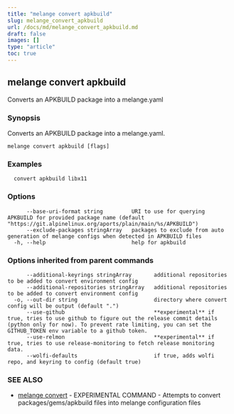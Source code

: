 ```yaml
---
title: "melange convert apkbuild"
slug: melange_convert_apkbuild
url: /docs/md/melange_convert_apkbuild.md
draft: false
images: []
type: "article"
toc: true
---
```

## melange convert apkbuild

Converts an APKBUILD package into a melange.yaml

### Synopsis

Converts an APKBUILD package into a melange.yaml.

```
melange convert apkbuild [flags]
```

### Examples

```
  convert apkbuild libx11
```

### Options

```
      --base-uri-format string         URI to use for querying APKBUILD for provided package name (default "https://git.alpinelinux.org/aports/plain/main/%s/APKBUILD")
      --exclude-packages stringArray   packages to exclude from auto generation of melange configs when detected in APKBUILD files
  -h, --help                           help for apkbuild
```

### Options inherited from parent commands

```
      --additional-keyrings stringArray       additional repositories to be added to convert environment config
      --additional-repositories stringArray   additional repositories to be added to convert environment config
  -o, --out-dir string                        directory where convert config will be output (default ".")
      --use-github                            **experimental** if true, tries to use github to figure out the release commit details (python only for now). To prevent rate limiting, you can set the GITHUB_TOKEN env variable to a github token.
      --use-relmon                            **experimental** if true, tries to use release-monitoring to fetch release monitoring data.
      --wolfi-defaults                        if true, adds wolfi repo, and keyring to config (default true)
```

### SEE ALSO

* [melange convert](/docs/md/melange_convert.md)	 - EXPERIMENTAL COMMAND - Attempts to convert packages/gems/apkbuild files into melange configuration files

